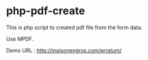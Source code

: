 # php-pdf-create
This is php script to created pdf file from the form data.

Use MPDF.

Demo URL : http://maisonengros.com/erratum/

